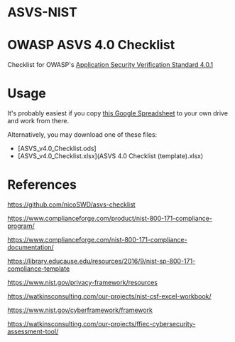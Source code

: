 # ASVS-NIST
# OWASP ASVS 4.0 Checklist

Checklist for OWASP's [Application Security Verification Standard 4.0.1](https://www.owasp.org/index.php/Category:OWASP_Application_Security_Verification_Standard_Project)

# Usage
It's probably easiest if you copy [this Google Spreadsheet](https://docs.google.com/spreadsheets/d/11BNnfM8ImoL7PolLTgPch7xfdQDYTRfELbnayfZLDNI/edit#gid=1971184028) to your own drive and work from there.

Alternatively, you may download one of these files:

* [ASVS_v4.0_Checklist.ods]
* [ASVS_v4.0_Checklist.xlsx](ASVS 4.0 Checklist (template).xlsx)

# References
https://github.com/nicoSWD/asvs-checklist

https://www.complianceforge.com/product/nist-800-171-compliance-program/

https://www.complianceforge.com/nist-800-171-compliance-documentation/

https://library.educause.edu/resources/2016/9/nist-sp-800-171-compliance-template

https://www.nist.gov/privacy-framework/resources

https://watkinsconsulting.com/our-projects/nist-csf-excel-workbook/

https://www.nist.gov/cyberframework/framework

https://watkinsconsulting.com/our-projects/ffiec-cybersecurity-assessment-tool/
